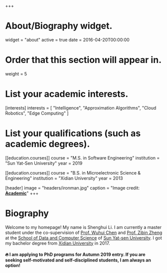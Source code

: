 +++
# About/Biography widget.
widget = "about"
active = true
date = 2016-04-20T00:00:00

# Order that this section will appear in.
weight = 5

# List your academic interests.
[interests]
  interests = [
    "Intelligence",
    "Approximation Algorithms",
    "Cloud Robotics",
    "Edge Computing"
  ]

# List your qualifications (such as academic degrees).

[[education.courses]]
  course = "M.S. in Software Engineering"
  institution = "Sun Yat-Sen University"
  year = 2019

[[education.courses]]
  course = "B.S. in Microelectronic Science & Engineering"
  institution = "Xidian University"
  year = 2013

  [header]
  image = "headers/ironman.jpg"
  caption = "Image credit: [**Academic**](https://github.com/gcushen/hugo-academic/)"
+++

# Biography
Welcome to my homepage! My name is Shenghui Li. I am currently a master student under the co-supervision of [Prof. Wuhui Chen](http://sdcs.sysu.edu.cn/content/2955)  and [Prof. Zibin Zheng](http://www.zibinzheng.com/) at the [School of Data and Computer Science](https://en.xidian.edu.cn/) of [Sun Yat-sen University](http://www.sysu.edu.cn/2012/en/index.htm). I got my bachelor degree from [Xidian University](https://en.xidian.edu.cn/) in 2017.

#### :fire: I am applying to PhD programs for Autumn 2019 entry. If you are seeking self-motivated and self-disciplined students, I am always an option!
